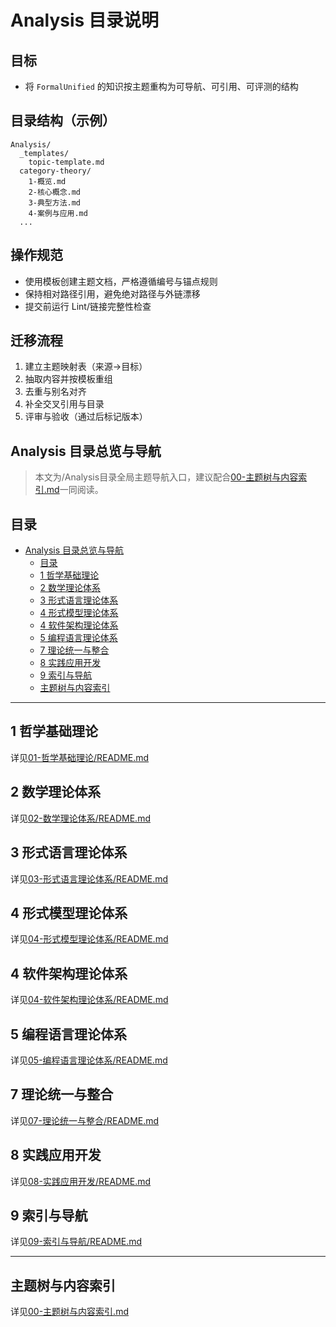 # Analysis 目录说明

## 目标

- 将 `FormalUnified` 的知识按主题重构为可导航、可引用、可评测的结构

## 目录结构（示例）

```text
Analysis/
  _templates/
    topic-template.md
  category-theory/
    1-概览.md
    2-核心概念.md
    3-典型方法.md
    4-案例与应用.md
  ...
```

## 操作规范

- 使用模板创建主题文档，严格遵循编号与锚点规则
- 保持相对路径引用，避免绝对路径与外链漂移
- 提交前运行 Lint/链接完整性检查

## 迁移流程

1. 建立主题映射表（来源→目标）
2. 抽取内容并按模板重组
3. 去重与别名对齐
4. 补全交叉引用与目录
5. 评审与验收（通过后标记版本）

## Analysis 目录总览与导航

> 本文为/Analysis目录全局主题导航入口，建议配合[00-主题树与内容索引.md](./00-主题树与内容索引.md)一同阅读。

## 目录

- [Analysis 目录总览与导航](#analysis-目录总览与导航)
  - [目录](#目录)
  - [1 哲学基础理论](#1-哲学基础理论)
  - [2 数学理论体系](#2-数学理论体系)
  - [3 形式语言理论体系](#3-形式语言理论体系)
  - [4 形式模型理论体系](#4-形式模型理论体系)
  - [4 软件架构理论体系](#4-软件架构理论体系)
  - [5 编程语言理论体系](#5-编程语言理论体系)
  - [7 理论统一与整合](#7-理论统一与整合)
  - [8 实践应用开发](#8-实践应用开发)
  - [9 索引与导航](#9-索引与导航)
  - [主题树与内容索引](#主题树与内容索引)

---

## 1 哲学基础理论

详见[01-哲学基础理论/README.md](./01-哲学基础理论/README.md)

## 2 数学理论体系

详见[02-数学理论体系/README.md](./02-数学理论体系/README.md)

## 3 形式语言理论体系

详见[03-形式语言理论体系/README.md](./03-形式语言理论体系/README.md)

## 4 形式模型理论体系

详见[04-形式模型理论体系/README.md](./04-形式模型理论体系/README.md)

## 4 软件架构理论体系

详见[04-软件架构理论体系/README.md](./04-软件架构理论体系/README.md)

## 5 编程语言理论体系

详见[05-编程语言理论体系/README.md](./05-编程语言理论体系/README.md)

## 7 理论统一与整合

详见[07-理论统一与整合/README.md](./07-理论统一与整合/README.md)

## 8 实践应用开发

详见[08-实践应用开发/README.md](./08-实践应用开发/README.md)

## 9 索引与导航

详见[09-索引与导航/README.md](./09-索引与导航/README.md)

---

## 主题树与内容索引

详见[00-主题树与内容索引.md](./00-主题树与内容索引.md)
